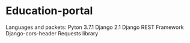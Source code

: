 # Education-portal

Languages and packets: 
Pyton 3.7.1
Django 2.1 
Django REST Framework 
Django-cors-header
Requests library
